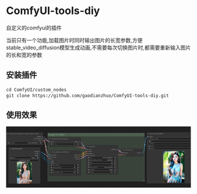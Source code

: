 # ComfyUI-tools-diy
自定义的comfyui的插件

当前只有一个功能,加载图片时同时输出图片的长宽参数,方便stable_video_diffusion模型生成动画,不需要每次切换图片时,都需要重新输入图片的长和宽的参数


## 安装插件
```
cd ComfyUI/custom_nodes
git clone https://github.com/gaodianzhuo/ComfyUI-tools-diy.git
```

## 使用效果
![使用效果](ui.png)

